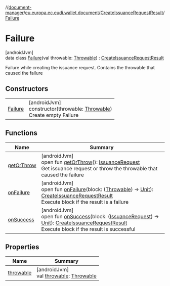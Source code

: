 //[document-manager](../../../../index.md)/[eu.europa.ec.eudi.wallet.document](../../index.md)/[CreateIssuanceRequestResult](../index.md)/[Failure](index.md)

# Failure

[androidJvm]\
data class [Failure](index.md)(val throwable: [Throwable](https://kotlinlang.org/api/latest/jvm/stdlib/kotlin/-throwable/index.html)) : [CreateIssuanceRequestResult](../index.md)

Failure while creating the issuance request. Contains the throwable that caused the failure

## Constructors

| | |
|---|---|
| [Failure](-failure.md) | [androidJvm]<br>constructor(throwable: [Throwable](https://kotlinlang.org/api/latest/jvm/stdlib/kotlin/-throwable/index.html))<br>Create empty Failure |

## Functions

| Name | Summary |
|---|---|
| [getOrThrow](../get-or-throw.md) | [androidJvm]<br>open fun [getOrThrow](../get-or-throw.md)(): [IssuanceRequest](../../-issuance-request/index.md)<br>Get issuance request or throw the throwable that caused the failure |
| [onFailure](../on-failure.md) | [androidJvm]<br>open fun [onFailure](../on-failure.md)(block: ([Throwable](https://kotlinlang.org/api/latest/jvm/stdlib/kotlin/-throwable/index.html)) -&gt; [Unit](https://kotlinlang.org/api/latest/jvm/stdlib/kotlin/-unit/index.html)): [CreateIssuanceRequestResult](../index.md)<br>Execute block if the result is a failure |
| [onSuccess](../on-success.md) | [androidJvm]<br>open fun [onSuccess](../on-success.md)(block: ([IssuanceRequest](../../-issuance-request/index.md)) -&gt; [Unit](https://kotlinlang.org/api/latest/jvm/stdlib/kotlin/-unit/index.html)): [CreateIssuanceRequestResult](../index.md)<br>Execute block if the result is successful |

## Properties

| Name | Summary |
|---|---|
| [throwable](throwable.md) | [androidJvm]<br>val [throwable](throwable.md): [Throwable](https://kotlinlang.org/api/latest/jvm/stdlib/kotlin/-throwable/index.html) |
